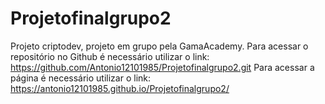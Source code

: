 # Projetofinalgrupo2
Projeto criptodev, projeto em grupo pela GamaAcademy.
Para acessar o repositório no Github é necessário utilizar o link: 
https://github.com/Antonio12101985/Projetofinalgrupo2.git
Para acessar a página é necessário utilizar o link: 
https://antonio12101985.github.io/Projetofinalgrupo2/
